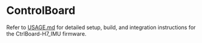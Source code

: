 # ControlBoard

Refer to [USAGE.md](USAGE.md) for detailed setup, build, and integration instructions for the CtrlBoard-H7_IMU firmware.
